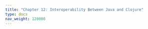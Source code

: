 ```yaml
---
title: "Chapter 12: Interoperability Between Java and Clojure"
type: docs
nav_weight: 120000
---
```

